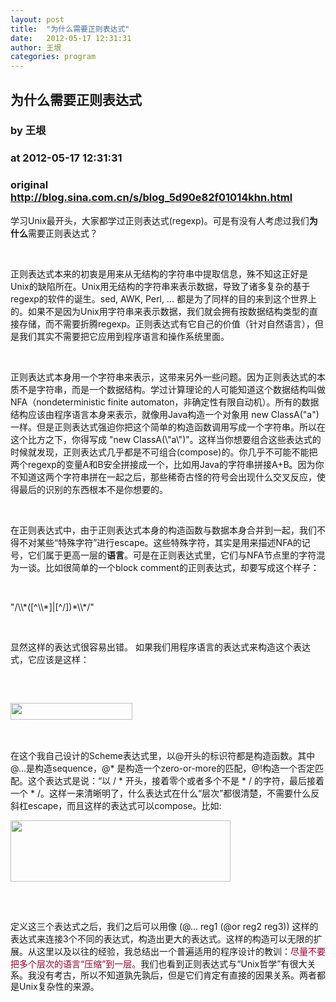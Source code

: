 ```yaml
---
layout: post
title:  "为什么需要正则表达式"
date:   2012-05-17 12:31:31
author: 王垠
categories: program
---
```


## 为什么需要正则表达式
### by 王垠
### at 2012-05-17 12:31:31
### original <http://blog.sina.com.cn/s/blog_5d90e82f01014khn.html>

<p>学习Unix最开头，大家都学过正则表达式<span style="line-height:18px">(regexp)</span>。可是有没有人考虑过我们<b>为什么</b>需要正则表达式？</p>
<p><br></p>
<p>
正则表达式本来的初衷是用来从无结构的字符串中提取信息，殊不知这正好是Unix的缺陷所在。Unix用无结构的字符串来表示数据，导致了诸多复杂的基于regexp的软件的诞生。sed,
AWK, Perl, ...
都是为了同样的目的来到这个世界上的。如果不是因为Unix用字符串来表示数据，我们就会拥有按数据结构类型的直接存储，而不需要折腾regexp。正则表达式有它自己的价值（针对自然语言），但是我们其实不需要把它应用到程序语言和操作系统里面。</p>
<p><br></p>
<p>
正则表达式本身用一个字符串来表示，这带来另外一些问题。因为正则表达式的本质不是字符串，而是一个数据结构。学过计算理论的人可能知道这个数据结构叫做NFA（nondeterministic
finite automaton，非确定性有限自动机）。所有的数据结构应该由程序语言本身来表示，就像用Java构造一个对象用 new
ClassA("a") 一样。但是正则表达式强迫你把这个简单的构造函数调用写成一个字符串。所以在这个比方之下，你得写成 "new
ClassA(\"a\")"。这样当你想要组合这些表达式的时候就发现，正则表达式几乎都是不可组合(compose)的。你几乎不可能不能把两个regexp的变量A和B安全拼接成一个，比如用Java的字符串拼接A+B。因为你不知道这两个字符串拼在一起之后，那些稀奇古怪的符号会出现什么交叉反应，使得最后的识别的东西根本不是你想要的。</p>
<p><br></p>
<p>
在正则表达式中，由于正则表达式本身的构造函数与数据本身合并到一起，我们不得不对某些“特殊字符”进行escape。这些特殊字符，其实是用来描述NFA的记号，它们属于更高一层的<b>语言</b>。可是在正则表达式里，它们与NFA节点里的字符混为一谈。比如很简单的一个block
comment的正则表达式，却要写成这个样子：</p>
<p><br></p>
<p>"/\\*([^\\*]|[^/])*\\*/"</p>
<p><br></p>
<p>显然这样的表达式很容易出错。 如果我们用程序语言的表达式来构造这个表达式，它应该是这样：</p>
<pre style="text-align:left">
<br>
</pre>
<pre style="text-align:left">
<a href="http://blog.photo.sina.com.cn/showpic.html#url=http://s14.sinaimg.cn/orignal/5d90e82fgc042da2bdf2d"><img src="http://s14.sinaimg.cn/bmiddle/5d90e82fgc042da2bdf2d&amp;690" width="195" height="27" name="image_operate_941337293474946"></a><br>
</pre>
<div><br></div>
在这个我自己设计的Scheme表达式里，以@开头的标识符都是构造函数。其中 @...是构造sequence，@*
是构造一个zero-or-more的匹配，@!构造一个否定匹配。这个表达式是说：“以 / * 开头，接着零个或者多个不是 * /
的字符，最后接着一个 *
/。这样一来清晰明了，什么表达式在什么“层次”都很清楚，不需要什么反斜杠escape，而且这样的表达式可以compose。比如:
<pre>
<a href="http://blog.photo.sina.com.cn/showpic.html#url=http://s11.sinaimg.cn/orignal/5d90e82fgc042dd8318da"></a><a href="http://blog.photo.sina.com.cn/showpic.html#url=http://s14.sinaimg.cn/orignal/5d90e82fgc042e6eb28bd"><img src="http://s14.sinaimg.cn/bmiddle/5d90e82fgc042e6eb28bd&amp;690" width="352" height="98" name="image_operate_80121337293622913"></a><br>
</pre>
<p><br></p>
<p>定义这三个表达式之后，我们之后可以用像 (@... reg1 (@or reg2 reg3))
这样的表达式来连接3个不同的表达式，构造出更大的表达式。这样的构造可以无限的扩展。从这里以及以往的经验，我总结出一个普遍适用的程序设计的教训：<span style="color:rgb(153,0,48)">尽量不要把多个层次的语言“压缩”到一层。</span><span style="line-height:18px">我们也看到正则表达式与“Unix哲学”有很大关系。我没有考古，所以不知道孰先孰后，但是它们肯定有直接的因果关系。两者都是Unix复杂性的来源。</span></p>
<p><span style="line-height:18px"><br></span></p>